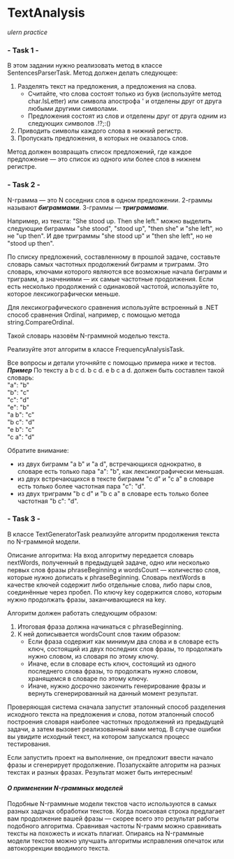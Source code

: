 # TextAnalysis
*ulern practice*

### - Task 1 -
В этом задании нужно реализовать метод в классе SentencesParserTask. Метод должен делать следующее:
1. Разделять текст на предложения, а предложения на слова.
	* Считайте, что слова состоят только из букв (используйте метод char.IsLetter) или символа апострофа ' и отделены друг от друга любыми другими символами.
	* Предложения состоят из слов и отделены друг от друга одним из следующих символов .!?;:()
2. Приводить символы каждого слова в нижний регистр.
3. Пропускать предложения, в которых не оказалось слов.

Метод должен возвращать список предложений, где каждое предложение — это список из одного или более слов в нижнем регистре.

### - Task 2 -
N-грамма — это N соседних слов в одном предложении. 2-граммы называют ***биграммами***. 3-граммы — ***триграммами***.

Например, из текста: "She stood up. Then she left." можно выделить следующие биграммы "she stood", "stood up", "then she" и "she left", но не "up then". 
И две триграммы "she stood up" и "then she left", но не "stood up then".

По списку предложений, составленному в прошлой задаче, составьте словарь самых частотных продолжений биграмм и триграмм. 
Это словарь, ключами которого являются все возможные начала биграмм и триграмм, а значениями — их самые частотные продолжения. 
Если есть несколько продолжений с одинаковой частотой, используйте то, которое лексикографически меньше.

Для лексикографического сравнения используйте встроенный в .NET способ сравнения Ordinal, например, с помощью метода string.CompareOrdinal.

Такой словарь назовём N-граммной моделью текста.

Реализуйте этот алгоритм в классе FrequencyAnalysisTask.

Все вопросы и детали уточняйте с помощью примера ниже и тестов.
***Пример***
По тексту a b c d. b c d. e b c a d. должен быть составлен такой словарь:<br>
"a": "b"<br>
"b": "c"<br>
"c": "d"<br>
"e": "b"<br>
"a b": "c"<br>
"b c": "d"<br>
"e b": "c"<br>
"c a": "d"<br>

Обратите внимание:
- из двух биграмм "a b" и "a d", встречающихся однократно, в словаре есть только пара "a": "b", как лексикографически меньшая.
- из двух встречающихся в тексте биграмм "c d" и "c a" в словаре есть только более частотная пара "c": "d".
- из двух триграмм "b c d" и "b c a" в словаре есть только более частотная "b c": "d".

### - Task 3 -
В классе TextGeneratorTask реализуйте алгоритм продолжения текста по N-граммной модели.

Описание алгоритма:
На вход алгоритму передается словарь nextWords, полученный в предыдущей задаче, одно или несколько первых слов фразы 
phraseBeginning и wordsCount — количество слов, которые нужно дописать к phraseBeginning.
Словарь nextWords в качестве ключей содержит либо отдельные слова, либо пары слов, соединённые через пробел. По ключу key содержится слово, 
которым нужно продолжать фразы, заканчивающиеся на key.

Алгоритм должен работать следующим образом:
1. Итоговая фраза должна начинаться с phraseBeginning.
2. К ней дописывается wordsCount слов таким образом:
	* Если фраза содержит как минимум два слова и в словаре есть ключ, состоящий из двух последних слов фразы, то продолжать нужно словом, из словаря по этому ключу.
	* Иначе, если в словаре есть ключ, состоящий из одного последнего слова фразы, то продолжать нужно словом, хранящемся в словаре по этому ключу.
	* Иначе, нужно досрочно закончить генерирование фразы и вернуть сгенерированный на данный момент результат.

Проверяющая система сначала запустит эталонный способ разделения исходного текста на предложения и слова, потом эталонный способ построения словаря наиболее 
частотных продолжений из предыдущей задачи, а затем вызовет реализованный вами метод. В случае ошибки вы увидите исходный текст, 
на котором запускался процесс тестирования.

Если запустить проект на выполнение, он предложит ввести начало фразы и сгенерирует продолжение. Позапускайте алгоритм на разных текстах и разных фразах. 
Результат может быть интересным!

#### ***О применении N-граммных моделей***
Подобные N-граммные модели текстов часто используются в самых разных задачах обработки текстов. 
Когда поисковая строка предлагает вам продолжение вашей фразы — скорее всего это результат работы подобного алгоритма.
Сравнивая частоты N-грамм можно сравнивать тексты на похожесть и искать плагиат.
Опираясь на N-граммные модели текстов можно улучшать алгоритмы исправления опечаток или автокоррекции вводимого текста.









